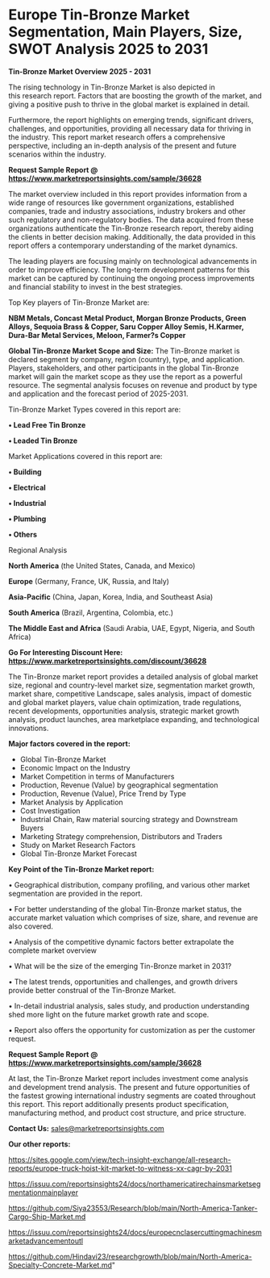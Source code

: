 # Europe Tin-Bronze Market Segmentation, Main Players, Size, SWOT Analysis 2025 to 2031

<Strong> Tin-Bronze Market Overview 2025 - 2031</strong>

The rising technology in Tin-Bronze Market is also depicted in this research report. Factors that are boosting the growth of the market, and giving a positive push to thrive in the global market is explained in detail.

Furthermore, the report highlights on emerging trends, significant drivers, challenges, and opportunities, providing all necessary data for thriving in the industry. This report market research offers a comprehensive perspective, including an in-depth analysis of the present and future scenarios within the industry.

<strong>Request Sample Report @ <a href=https://www.marketreportsinsights.com/sample/36628>https://www.marketreportsinsights.com/sample/36628</a></strong>

The market overview included in this report provides information from a wide range of resources like government organizations, established companies, trade and industry associations, industry brokers and other such regulatory and non-regulatory bodies. The data acquired from these organizations authenticate the Tin-Bronze research report, thereby aiding the clients in better decision making. Additionally, the data provided in this report offers a contemporary understanding of the market dynamics.

The leading players are focusing mainly on technological advancements in order to improve efficiency. The long-term development patterns for this market can be captured by continuing the ongoing process improvements and financial stability to invest in the best strategies.

Top Key players of Tin-Bronze Market are:

<strong>NBM Metals, Concast Metal Product, Morgan Bronze Products, Green Alloys, Sequoia Brass & Copper, Saru Copper Alloy Semis, H.Karmer, Dura-Bar Metal Services, Meloon, Farmer?s Copper</strong>

<strong><b>Global Tin-Bronze Market Scope and Size:</b></strong>
The Tin-Bronze market is declared segment by company, region (country), type, and application. Players, stakeholders, and other participants in the global Tin-Bronze market will gain the market scope as they use the report as a powerful resource. The segmental analysis focuses on revenue and product by type and application and the forecast period of 2025-2031.

Tin-Bronze Market Types covered in this report are:

<strong>•  Lead Free Tin Bronze

•  Leaded Tin Bronze</strong>

Market Applications covered in this report are:

<strong>•  Building

•  Electrical

•  Industrial

•  Plumbing

•  Others</strong> 

Regional Analysis

<strong>North America</strong> (the United States, Canada, and Mexico)

<strong>Europe</strong> (Germany, France, UK, Russia, and Italy)

<strong>Asia-Pacific</strong> (China, Japan, Korea, India, and Southeast Asia)

<strong>South America</strong> (Brazil, Argentina, Colombia, etc.)

<strong>The Middle East and Africa</strong> (Saudi Arabia, UAE, Egypt, Nigeria, and South Africa)

<strong>Go For Interesting Discount Here: <a href=https://www.marketreportsinsights.com/discount/36628>https://www.marketreportsinsights.com/discount/36628</a></strong>

The Tin-Bronze market report provides a detailed analysis of global market size, regional and country-level market size, segmentation market growth, market share, competitive Landscape, sales analysis, impact of domestic and global market players, value chain optimization, trade regulations, recent developments, opportunities analysis, strategic market growth analysis, product launches, area marketplace expanding, and technological innovations.

<strong><b>Major factors covered in the report:</b></strong>
<ul>
  <li>Global Tin-Bronze Market </li>
  <li>Economic Impact on the Industry</li>
  <li>Market Competition in terms of Manufacturers</li>
  <li>Production, Revenue (Value) by geographical segmentation</li>
  <li>Production, Revenue (Value), Price Trend by Type</li>
  <li>Market Analysis by Application</li>
  <li>Cost Investigation</li>
  <li>Industrial Chain, Raw material sourcing strategy and Downstream Buyers</li>
  <li>Marketing Strategy comprehension, Distributors and Traders</li>
  <li>Study on Market Research Factors</li>
  <li>Global Tin-Bronze Market Forecast</li>
</ul>

<strong><b>Key Point of the Tin-Bronze Market report:</b></strong>

• Geographical distribution, company profiling, and various other market segmentation are provided in the report.

• For better understanding of the global Tin-Bronze market status, the accurate market valuation which comprises of size, share, and revenue are also covered.

• Analysis of the competitive dynamic factors better extrapolate the complete market overview

• What will be the size of the emerging Tin-Bronze market in 2031?

• The latest trends, opportunities and challenges, and growth drivers provide better construal of the Tin-Bronze Market.

• In-detail industrial analysis, sales study, and production understanding shed more light on the future market growth rate and scope.

• Report also offers the opportunity for customization as per the customer request.

<strong>Request Sample Report @ <a href=https://www.marketreportsinsights.com/sample/36628>https://www.marketreportsinsights.com/sample/36628</a></strong>

At last, the Tin-Bronze Market report includes investment come analysis and development trend analysis. The present and future opportunities of the fastest growing international industry segments are coated throughout this report. This report additionally presents product specification, manufacturing method, and product cost structure, and price structure.

<strong>Contact Us:</strong>
sales@marketreportsinsights.com

<strong>Our other reports:</strong>

<a href=https://sites.google.com/view/tech-insight-exchange/all-research-reports/europe-truck-hoist-kit-market-to-witness-xx-cagr-by-2031>https://sites.google.com/view/tech-insight-exchange/all-research-reports/europe-truck-hoist-kit-market-to-witness-xx-cagr-by-2031</a>

<a href=https://issuu.com/reportsinsights24/docs/northamericatirechainsmarketsegmentationmainplayer>https://issuu.com/reportsinsights24/docs/northamericatirechainsmarketsegmentationmainplayer</a>

<a href=https://github.com/Siya23553/Research/blob/main/North-America-Tanker-Cargo-Ship-Market.md>https://github.com/Siya23553/Research/blob/main/North-America-Tanker-Cargo-Ship-Market.md</a>

<a href=https://issuu.com/reportsinsights24/docs/europecnclasercuttingmachinesmarketadvancementoutl>https://issuu.com/reportsinsights24/docs/europecnclasercuttingmachinesmarketadvancementoutl</a>

<a href=https://github.com/Hindavi23/researchgrowth/blob/main/North-America-Specialty-Concrete-Market.md>https://github.com/Hindavi23/researchgrowth/blob/main/North-America-Specialty-Concrete-Market.md</a>"
